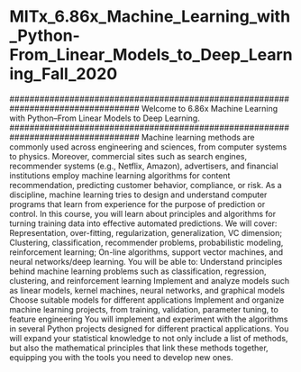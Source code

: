 # MITx_6.86x_Machine_Learning_with_Python-From_Linear_Models_to_Deep_Learning_Fall_2020
##################################################################################
Welcome to 6.86x Machine Learning with Python–From Linear Models to Deep Learning.
##################################################################################
Machine learning methods are commonly used across engineering and sciences, from computer systems to physics. Moreover, commercial sites such as search engines, recommender systems (e.g., Netflix, Amazon), advertisers, and financial institutions employ machine learning algorithms for content recommendation, predicting customer behavior, compliance, or risk.  As a discipline, machine learning tries to design and understand computer programs that learn from experience for the purpose of prediction or control.  In this course, you will learn about principles and algorithms for turning training data into effective automated predictions. We will cover:  Representation, over-fitting, regularization, generalization, VC dimension;  Clustering, classification, recommender problems, probabilistic modeling, reinforcement learning;  On-line algorithms, support vector machines, and neural networks/deep learning.  You will be able to:  Understand principles behind machine learning problems such as classification, regression, clustering, and reinforcement learning  Implement and analyze models such as linear models, kernel machines, neural networks, and graphical models  Choose suitable models for different applications  Implement and organize machine learning projects, from training, validation, parameter tuning, to feature engineering  You will implement and experiment with the algorithms in several Python projects designed for different practical applications.  You will expand your statistical knowledge to not only include a list of methods, but also the mathematical principles that link these methods together, equipping you with the tools you need to develop new ones.
